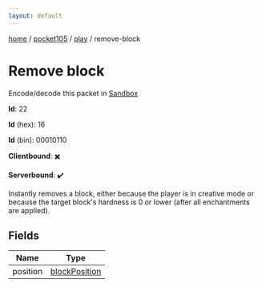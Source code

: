 ```yaml
---
layout: default
---
```


[home](/)  /  [pocket105](/protocol/pocket105)  /  [play](/protocol/pocket105/play)  /  remove-block

# Remove block

Encode/decode this packet in [Sandbox](../../../sandbox/pocket105#Play.RemoveBlock)

**Id**: 22

**Id** (hex): 16

**Id** (bin): 00010110

**Clientbound**: ✖️

**Serverbound**: ✔️

Instantly removes a block, either because the player is in creative mode or because the target block's hardness is 0 or lower (after all enchantments are applied).

## Fields

Name | Type
---|---
position | [blockPosition](/protocol/pocket105/types/block-position)
